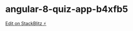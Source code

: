 # angular-8-quiz-app-b4xfb5

[Edit on StackBlitz ⚡️](https://stackblitz.com/edit/angular-8-quiz-app-b4xfb5)